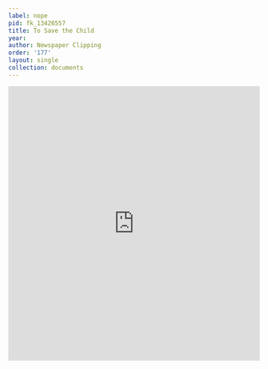 ```yaml
---
label: nope
pid: fk_13426557
title: To Save the Child
year:
author: Newspaper Clipping
order: '177'
layout: single
collection: documents
---
```

<iframe src="https://northwestern.app.box.com/embed/s/8gqzux8rzbcky0yc7vrkcjf2e3ah5idm?sortColumn=date&view=list" width="100%" height="550" frameborder="0" allowfullscreen webkitallowfullscreen msallowfullscreen></iframe>
